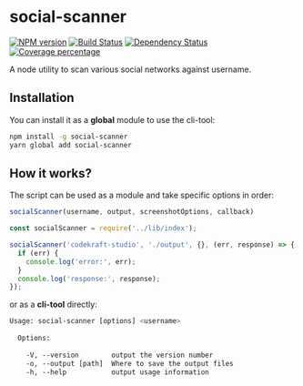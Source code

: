 # social-scanner
[![NPM version][npm-image]][npm-url] [![Build Status][travis-image]][travis-url] [![Dependency Status][daviddm-image]][daviddm-url] [![Coverage percentage][coveralls-image]][coveralls-url]

A node utility to scan various social networks against username.

## Installation
You can install it as a __global__ module to use the cli-tool:
```bash
npm install -g social-scanner
yarn global add social-scanner
```

## How it works?
The script can be used as a module and take specific options in order: 
```javascript
socialScanner(username, output, screenshotOptions, callback)
```
```javascript
const socialScanner = require('../lib/index');

socialScanner('codekraft-studio', './output', {}, (err, response) => {
  if (err) {
    console.log('error:', err);
  }
  console.log('response:', response);
});

```
or as a __cli-tool__ directly:
```bash
Usage: social-scanner [options] <username>
 
  Options:
 
    -V, --version        output the version number
    -o, --output [path]  Where to save the output files
    -h, --help           output usage information

```

[npm-image]: https://badge.fury.io/js/social-scanner.svg
[npm-url]: https://npmjs.org/package/social-scanner
[travis-image]: https://travis-ci.org/b4dnewz/social-scanner.svg?branch=master
[travis-url]: https://travis-ci.org/b4dnewz/social-scanner
[daviddm-image]: https://david-dm.org/b4dnewz/social-scanner.svg?theme=shields.io
[daviddm-url]: https://david-dm.org/b4dnewz/social-scanner
[coveralls-image]: https://coveralls.io/repos/b4dnewz/social-scanner/badge.svg
[coveralls-url]: https://coveralls.io/r/b4dnewz/social-scanner
